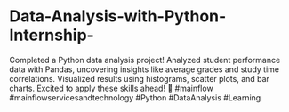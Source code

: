 # Data-Analysis-with-Python-Internship-
Completed a Python data analysis project! Analyzed student performance data with Pandas, uncovering insights like average grades and study time correlations. Visualized results using histograms, scatter plots, and bar charts. Excited to apply these skills ahead! 🚀  #mainflow #mainflowservicesandtechnology #Python #DataAnalysis #Learning
